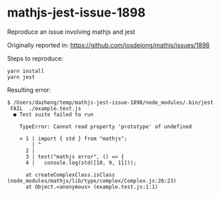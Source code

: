 # mathjs-jest-issue-1898
Reproduce an issue involving mathjs and jest

Originally reported in:
https://github.com/josdejong/mathjs/issues/1898

Steps to reproduce:
```
yarn install
yarn jest
```

Resulting error:
```
$ /Users/dazheng/temp/mathjs-jest-issue-1898/node_modules/.bin/jest
 FAIL  ./example.test.js
  ● Test suite failed to run

    TypeError: Cannot read property 'prototype' of undefined

    > 1 | import { std } from "mathjs";
        | ^
      2 | 
      3 | test("mathjs error", () => {
      4 |   console.log(std([10, 9, 11]));

      at createComplexClass.isClass (node_modules/mathjs/lib/type/complex/Complex.js:26:23)
      at Object.<anonymous> (example.test.js:1:1)
```
